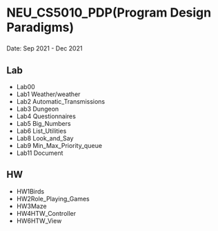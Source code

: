 # NEU_CS5010_PDP(Program Design Paradigms)
###

Date: Sep 2021 - Dec 2021

## Lab
* Lab00
* Lab1 Weather/weather
* Lab2 Automatic_Transmissions
* Lab3 Dungeon
* Lab4 Questionnaires
* Lab5 Big_Numbers
* Lab6 List_Utilities
* Lab8 Look_and_Say
* Lab9 Min_Max_Priority_queue
* Lab11 Document

## HW
* HW1Birds
* HW2Role_Playing_Games
* HW3Maze
* HW4HTW_Controller
* HW6HTW_View
